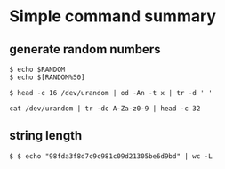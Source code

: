 # Simple command summary


## generate random numbers
```shell
$ echo $RANDOM
$ echo $[RANDOM%50]

$ head -c 16 /dev/urandom | od -An -t x | tr -d ' '

cat /dev/urandom | tr -dc A-Za-z0-9 | head -c 32
```

## string length
```shell
$ $ echo "98fda3f8d7c9c981c09d21305be6d9bd" | wc -L
```

